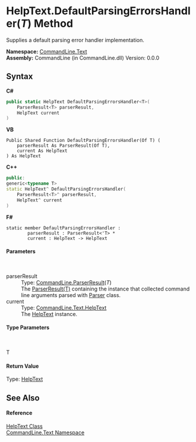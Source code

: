 # HelpText.DefaultParsingErrorsHandler(*T*) Method 
 

Supplies a default parsing error handler implementation.

**Namespace:**&nbsp;<a href="N_CommandLine_Text">CommandLine.Text</a><br />**Assembly:**&nbsp;CommandLine (in CommandLine.dll) Version: 0.0.0

## Syntax

**C#**<br />
``` C#
public static HelpText DefaultParsingErrorsHandler<T>(
	ParserResult<T> parserResult,
	HelpText current
)

```

**VB**<br />
``` VB
Public Shared Function DefaultParsingErrorsHandler(Of T) ( 
	parserResult As ParserResult(Of T),
	current As HelpText
) As HelpText
```

**C++**<br />
``` C++
public:
generic<typename T>
static HelpText^ DefaultParsingErrorsHandler(
	ParserResult<T>^ parserResult, 
	HelpText^ current
)
```

**F#**<br />
``` F#
static member DefaultParsingErrorsHandler : 
        parserResult : ParserResult<'T> * 
        current : HelpText -> HelpText 

```


#### Parameters
&nbsp;<dl><dt>parserResult</dt><dd>Type: <a href="T_CommandLine_ParserResult_1">CommandLine.ParserResult</a>(*T*)<br />The <a href="T_CommandLine_ParserResult_1">ParserResult(T)</a> containing the instance that collected command line arguments parsed with <a href="T_CommandLine_Parser">Parser</a> class.</dd><dt>current</dt><dd>Type: <a href="T_CommandLine_Text_HelpText">CommandLine.Text.HelpText</a><br />The <a href="T_CommandLine_Text_HelpText">HelpText</a> instance.</dd></dl>

#### Type Parameters
&nbsp;<dl><dt>T</dt><dd /></dl>

#### Return Value
Type: <a href="T_CommandLine_Text_HelpText">HelpText</a>

## See Also


#### Reference
<a href="T_CommandLine_Text_HelpText">HelpText Class</a><br /><a href="N_CommandLine_Text">CommandLine.Text Namespace</a><br />